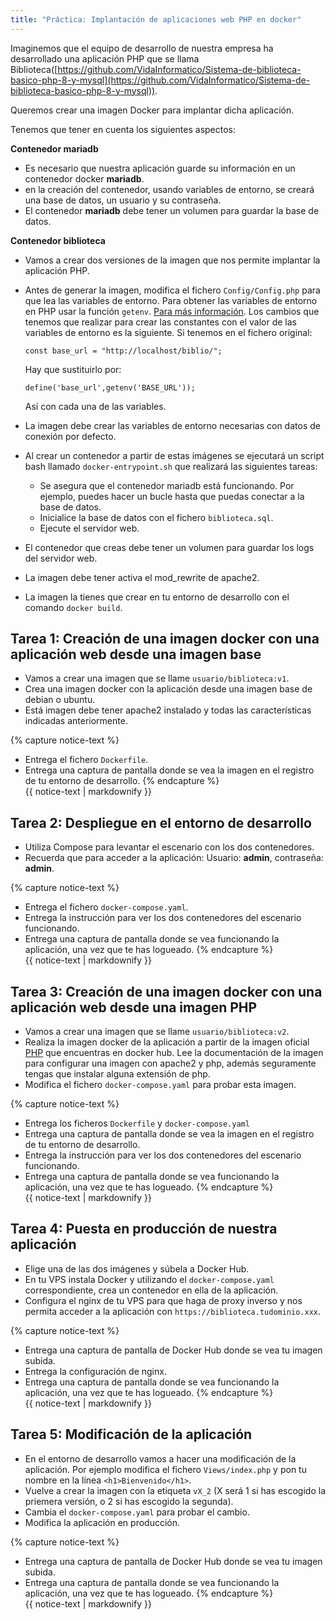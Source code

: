 ```yaml
---
title: "Práctica: Implantación de aplicaciones web PHP en docker"
---
```


Imaginemos que el equipo de desarrollo de nuestra empresa ha desarrollado una aplicación PHP que se llama Biblioteca([https://github.com/VidaInformatico/Sistema-de-biblioteca-basico-php-8-y-mysql](https://github.com/VidaInformatico/Sistema-de-biblioteca-basico-php-8-y-mysql)).

Queremos crear una imagen Docker para implantar dicha aplicación.

Tenemos que tener en cuenta los siguientes aspectos:

**Contenedor mariadb**

* Es necesario que nuestra aplicación guarde su información en un contenedor docker **mariadb**.
* en la creación del contenedor, usando variables de entorno, se creará una base de datos, un usuario y su contraseña.
* El contenedor **mariadb** debe tener un volumen para guardar la base de datos.

**Contenedor biblioteca**

* Vamos a crear dos versiones de la imagen que nos permite implantar la aplicación PHP.
* Antes de generar la imagen, modifica el fichero `Config/Config.php` para que lea las variables de entorno. Para obtener las variables de entorno en PHP usar la función `getenv`. [Para más información](http://php.net/manual/es/function.getenv.php).
    Los cambios que tenemos que realizar para crear las constantes con el valor de las variables de entorno es la siguiente. Si tenemos en el fichero original:

    ```
    const base_url = "http://localhost/biblio/";
    ```
    Hay que sustituirlo por:

    ```
    define('base_url',getenv('BASE_URL'));
    ```
    Así con cada una de las variables.

* La imagen debe crear las variables de entorno necesarias con datos de conexión por defecto.
* Al crear un contenedor a partir de estas imágenes se ejecutará un script bash llamado `docker-entrypoint.sh` que realizará las siguientes tareas:
    * Se asegura que el contenedor mariadb está funcionando. Por ejemplo, puedes hacer un bucle hasta que puedas conectar a la base de datos.
    * Inicialice la base de datos con el fichero `biblioteca.sql`.
    * Ejecute el servidor web.
* El contenedor que creas debe tener un volumen para guardar los logs del servidor web.
* La imagen debe tener activa el mod_rewrite de apache2.
* La imagen la tienes que crear en tu entorno de desarrollo con el comando `docker build`.

## Tarea 1: Creación de una imagen docker con una aplicación web desde una imagen base

* Vamos a crear una imagen que se llame `usuario/biblioteca:v1`.
* Crea una imagen docker con la aplicación desde una imagen base de debian o ubuntu.
* Está imagen debe tener apache2 instalado y todas las características indicadas anteriormente.

{% capture notice-text %} 
* Entrega el fichero `Dockerfile`.
* Entrega una captura de pantalla donde se vea la imagen en el registro de tu entorno de desarrollo.
{% endcapture %}<div class="notice--info">{{ notice-text | markdownify }}</div>

## Tarea 2: Despliegue en el entorno de desarrollo

* Utiliza Compose para levantar el escenario con los dos contenedores.
* Recuerda que para acceder a la aplicación: Usuario: **admin**, contraseña: **admin**.

{% capture notice-text %} 
* Entrega el fichero `docker-compose.yaml`.
* Entrega la instrucción para ver los dos contenedores del escenario funcionando.
* Entrega una captura de pantalla donde se vea funcionando la aplicación, una vez que te has logueado.
{% endcapture %}<div class="notice--info">{{ notice-text | markdownify }}</div>

## Tarea 3: Creación de una imagen docker con una aplicación web desde una imagen PHP

* Vamos a crear una imagen que se llame `usuario/biblioteca:v2`.
* Realiza la imagen docker de la aplicación a partir de la imagen oficial [PHP](https://hub.docker.com/_/php/) que encuentras en docker hub. Lee la documentación de la imagen para configurar una imagen con apache2 y php, además seguramente tengas que instalar alguna extensión de php.
* Modifica el fichero `docker-compose.yaml` para probar esta imagen.

{% capture notice-text %} 
* Entrega los ficheros `Dockerfile` y `docker-compose.yaml`
* Entrega una captura de pantalla donde se vea la imagen en el registro de tu entorno de desarrollo.
* Entrega la instrucción para ver los dos contenedores del escenario funcionando.
* Entrega una captura de pantalla donde se vea funcionando la aplicación, una vez que te has logueado.
{% endcapture %}<div class="notice--info">{{ notice-text | markdownify }}</div>

## Tarea 4: Puesta en producción de nuestra aplicación

* Elige una de las dos imágenes y súbela a Docker Hub.
* En tu VPS instala Docker y utilizando el `docker-compose.yaml` correspondiente, crea un contenedor en ella de la aplicación.
* Configura el nginx de tu VPS para que haga de proxy inverso y nos permita acceder a la aplicación con `https://biblioteca.tudominio.xxx`.

{% capture notice-text %} 
* Entrega una captura de pantalla de Docker Hub donde se vea tu imagen subida.
* Entrega la configuración de nginx.
* Entrega una captura de pantalla donde se vea funcionando la aplicación, una vez que te has logueado.
{% endcapture %}<div class="notice--info">{{ notice-text | markdownify }}</div>

## Tarea 5: Modificación de la aplicación

* En el entorno de desarrollo vamos a hacer una modificación de la aplicación. Por ejemplo modifica el fichero `Views/index.php` y pon tu nombre en la línea `<h1>Bienvenido</h1>`.
* Vuelve a crear la imagen con la etiqueta `vX_2` (X será 1 si has escogido la priemera versión, o 2 si has escogido la segunda).
* Cambia el `docker-compose.yaml` para probar el cambio.
* Modifica la aplicación en producción.

{% capture notice-text %} 
* Entrega una captura de pantalla de Docker Hub donde se vea tu imagen subida.
* Entrega una captura de pantalla donde se vea funcionando la aplicación, una vez que te has logueado.
{% endcapture %}<div class="notice--info">{{ notice-text | markdownify }}</div>

